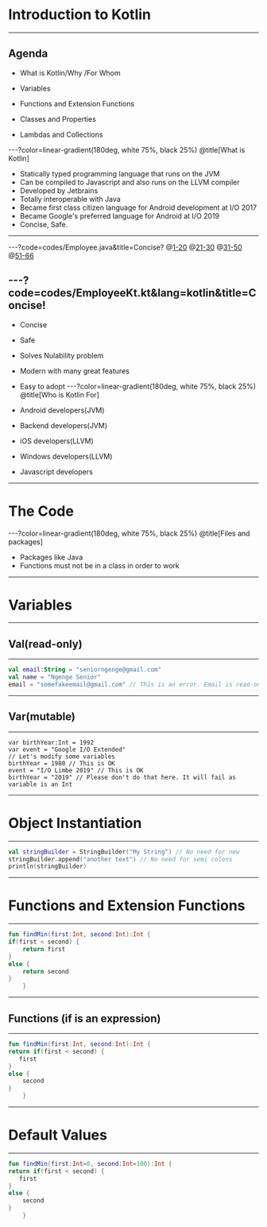 # Introduction to Kotlin

---

## Agenda
-  What is Kotlin/Why /For Whom

-  Variables

-  Functions and Extension Functions

-  Classes and Properties

-  Lambdas and Collections


---?color=linear-gradient(180deg, white 75%, black 25%)
@title[What is Kotlin]

- Statically typed programming language that runs on the JVM
- Can be compiled to Javascript and also runs on the LLVM compiler
- Developed by Jetbrains
- Totally interoperable with Java
- Became first class citizen language for Android development at I/O 2017
- Became Google's preferred language for Android at I/O 2019
- Concise, Safe.
---
---?code=codes/Employee.java&title=Concise?
@[1-20]()
@[21-30]()
@[31-50]()
@[51-66]()

---?code=codes/EmployeeKt.kt&lang=kotlin&title=Concise!
---

- Concise
- Safe
- Solves Nulability problem
- Modern with many great features
- Easy to adopt
---?color=linear-gradient(180deg, white 75%, black 25%)
@title[Who is Kotlin For]

- Android developers(JVM)
- Backend developers(JVM)
- iOS developers(LLVM)
- Windows developers(LLVM)
- Javascript developers

---
# The Code
---?color=linear-gradient(180deg, white 75%, black 25%)
@title[Files and packages]
- Packages like Java
- Functions must not be in a class in order to work
---

# Variables
---
## Val(read-only)
---

```kotlin
val email:String = "seniorngenge@gmail.com"
val name = "Ngenge Senior"
email = "somefakeemail@gmail.com" // This is an error. Email is read-only
```
---
## Var(mutable)
---

```koltin
var birthYear:Int = 1992
var event = "Google I/O Extended"
// Let's modify some variables
birthYear = 1980 // This is OK
event = "I/O Limbe 2019" // This is OK
birthYear = "2019" // Please don't do that here. It will fail as variable is an Int
```
---

# Object Instantiation
---
```kotlin
val stringBuilder = StringBuilder("My String") // No need for new 
stringBuilder.append("another text") // No need for semi colons
println(stringBuilder)
```
---

# Functions and Extension Functions
---

```kotlin
fun findMin(first:Int, second:Int):Int {
if(first < second) {
    return first
}
else {
    return second
}
    }
```
---
## Functions (if is an expression)
---

```kotlin
fun findMin(first:Int, second:Int):Int {
return if(first < second) {
   first
}
else {
    second
}
    }
```
---
# Default Values
---

```kotlin
fun findMin(first:Int=0, second:Int=100):Int {
return if(first < second) {
   first
}
else {
    second
}
    }

```





